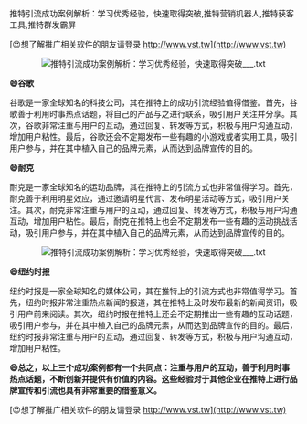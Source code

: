 推特引流成功案例解析：学习优秀经验，快速取得突破,推特营销机器人,推特获客工具,推特群发霸屏

[😍想了解推广相关软件的朋友请登录 http://www.vst.tw](http://www.vst.tw)

 <center><img src="https://vst.tw/MP4/tuiguang/png/7.png" alt="推特引流成功案例解析：学习优秀经验，快速取得突破___.txt"></center>

**😄谷歌**

谷歌是一家全球知名的科技公司，其在推特上的成功引流经验值得借鉴。首先，谷歌善于利用时事热点话题，将自己的产品与之进行联系，吸引用户关注并分享。其次，谷歌非常注重与用户的互动，通过回复、转发等方式，积极与用户沟通互动，增加用户粘性。最后，谷歌还会不定期发布一些有趣的小游戏或者实用工具，吸引用户参与，并在其中植入自己的品牌元素，从而达到品牌宣传的目的。

**😄耐克**

耐克是一家全球知名的运动品牌，其在推特上的引流方式也非常值得学习。首先，耐克善于利用明星效应，通过邀请明星代言、发布明星活动等方式，吸引用户关注。其次，耐克非常注重与用户的互动，通过回复、转发等方式，积极与用户沟通互动，增加用户粘性。最后，耐克在推特上也会不定期发布一些有趣的运动挑战活动，吸引用户参与，并在其中植入自己的品牌元素，从而达到品牌宣传的目的。

 <center><img src="https://vst.tw/MP4/tuiguang/png/4.png" alt="推特引流成功案例解析：学习优秀经验，快速取得突破___.txt"></center>

**😄纽约时报**

纽约时报是一家全球知名的媒体公司，其在推特上的引流方式也非常值得学习。首先，纽约时报非常注重热点新闻的报道，其在推特上及时发布最新的新闻资讯，吸引用户前来阅读。其次，纽约时报在推特上还会不定期推出一些有趣的互动话题，吸引用户参与，并在其中植入自己的品牌元素，从而达到品牌宣传的目的。最后，纽约时报非常注重与用户的互动，通过回复、转发等方式，积极与用户沟通互动，增加用户粘性。

**😄总之，以上三个成功案例都有一个共同点：注重与用户的互动，善于利用时事热点话题，不断创新并提供有价值的内容。这些经验对于其他企业在推特上进行品牌宣传和引流也具有非常重要的借鉴意义。**

[😍想了解推广相关软件的朋友请登录 http://www.vst.tw](http://www.vst.tw)



